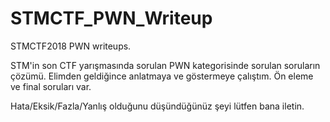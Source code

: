 # STMCTF_PWN_Writeup

STMCTF2018 PWN writeups. 

STM'in son CTF yarışmasında sorulan PWN kategorisinde sorulan soruların çözümü. Elimden geldiğince anlatmaya ve göstermeye çalıştım. Ön eleme ve final soruları var. 

Hata/Eksik/Fazla/Yanlış olduğunu düşündüğünüz şeyi lütfen bana iletin. 
